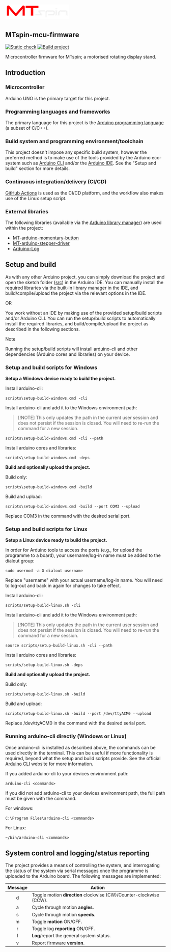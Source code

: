 # ![MTspin logo](images/mtspin%20red%20and%20white%20200%20x%2046%20png%20transparent.png)

## MTspin-mcu-firmware

[![Static check](https://github.com/Morgritech/MTspin-mcu-firmware/actions/workflows/static-check.yaml/badge.svg)](https://github.com/Morgritech/MTspin-mcu-firmware/actions/workflows/static-check.yaml) [![Build project](https://github.com/Morgritech/MTspin-mcu-firmware/actions/workflows/build-project.yaml/badge.svg)](https://github.com/Morgritech/MTspin-mcu-firmware/actions/workflows/build-project.yaml)

Microcontroller firmware for MTspin; a motorised rotating display stand.

## Introduction

### Microcontroller

Arduino UNO is the primary target for this project.

### Programming languages and frameworks

The primary language for this project is the [Arduino programming language](https://www.arduino.cc/reference) (a subset of C/C++).

### Build system and programming environment/toolchain

This project doesn't impose any specific build system, however the preferred method is to make use of the tools provided by the Arduino eco-system such as [Arduino CLI](https://arduino.github.io/arduino-cli) and/or the [Arduino IDE](https://www.arduino.cc/en/software). See the "Setup and build" section for more details.

### Continuous integration/delivery (CI/CD)

[GitHub Actions](https://docs.github.com/en/actions) is used as the CI/CD platform, and the workflow also makes use of the Linux setup script.

### External libraries

The following libraries (available via the [Arduino library manager](https://www.arduino.cc/reference/en/libraries/)) are used within the project:

- [MT-arduino-momentary-button](https://github.com/Morgritech/MT-arduino-momentary-button)
- [MT-arduino-stepper-driver](https://github.com/Morgritech/MT-arduino-stepper-driver)
- [Arduino-Log](https://github.com/thijse/Arduino-Log/)

## Setup and build

As with any other Arduino project, you can simply download the project and open the sketch folder ([src](src)) in the Arduino IDE. You can manually install the required libraries via the built-in library manager in the IDE, and build/compile/upload the project via the relevant options in the IDE.

OR

You work without an IDE by making use of the provided setup/build scripts and/or Arduino CLI. You can run the setup/build scripts to automatically install the required libraries, and build/compile/upload the project as described in the following sections.

> [!NOTE]
> Running the setup/build scripts will install arduino-cli and other dependencies (Arduino cores and libraries) on your device.

### Setup and build scripts for Windows

**Setup a Windows device ready to build the project.**

Install arduino-cli:

``` shell
scripts\setup-build-windows.cmd -cli
```

Install arduino-cli and add it to the Windows environment path:
> [!NOTE] This only updates the path in the current user session and does not persist if the session is closed. You will need to re-run the command for a new session.

``` shell
scripts\setup-build-windows.cmd -cli --path
```

Install arduino cores and libraries:

``` shell
scripts\setup-build-windows.cmd -deps
```

**Build and optionally upload the project.**

Build only:

``` shell
scripts\setup-build-windows.cmd -build
```

Build and upload:

``` shell
scripts\setup-build-windows.cmd -build --port COM3 --upload
```

Replace COM3 in the command with the desired serial port.

### Setup and build scripts for Linux

**Setup a Linux device ready to build the project.**

In order for Arduino tools to access the ports (e.g., for upload the programme to a board), your username/log-in name must be added to the dialout group:

``` shell
sudo usermod -a G dialout username
```

Replace "username" with your actual username/log-in name. You will need to log-out and back in again for changes to take effect.

Install arduino-cli:

``` shell
scripts/setup-build-linux.sh -cli
```

Install arduino-cli and add it to the Windows environment path:
> [!NOTE] This only updates the path in the current user session and does not persist if the session is closed. You will need to re-run the command for a new session.

``` shell
source scripts/setup-build-linux.sh -cli --path
```

Install arduino cores and libraries:

``` shell
scripts/setup-build-linux.sh -deps
```

**Build and optionally upload the project.**

Build only:

``` shell
scripts/setup-build-linux.sh -build
```

Build and upload:

``` shell
scripts/setup-build-linux.sh -build --port /dev/ttyACM0 --upload
```

Replace /dev/ttyACM0 in the command with the desired serial port.

### Running arduino-cli directly (Windows or Linux)

Once arduino-cli is installed as described above, the commands can be used directly in the terminal. This can be useful if more functionality is required, beyond what the setup and build scripts provide. See the official [Arduino CLI](https://arduino.github.io/arduino-cli) website for more information.

If you added arduino-cli to your devices environment path:

``` shell
arduino-cli <commands>
```

If you did not add arduino-cli to your devices environment path, the full path must be given with the command.

For windows:

``` shell
C:\Program Files\arduino-cli <commands>
```

For Linux:

``` shell
~/bin/arduino-cli <commands>
```

## System control and logging/status reporting

The project provides a means of controlling the system, and interrogating the status of the system via serial messages once the programme is uploaded to the Arduino board. The following messages are implemented:

|Message|Action|
|:----:|----|
|d|Toggle motion **direction** clockwise (CW)/Counter-clockwise (CCW).|
|a|Cycle through motion **angles**.|
|s|Cycle through motion **speeds**.|
|m|Toggle **motion** ON/OFF.|
|r|Toggle log **reporting** ON/OFF.|
|l|**Log**/report the general system status.|
|v|Report firmware **version**.|
